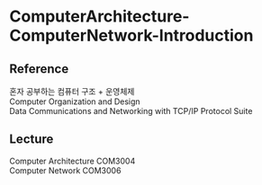 # ComputerArchitecture-ComputerNetwork-Introduction

## Reference  
혼자 공부하는 컴퓨터 구조 + 운영체제  
Computer Organization and Design  
Data Communications and Networking with TCP/IP Protocol Suite  

## Lecture
Computer Architecture COM3004  
Computer Network COM3006  
